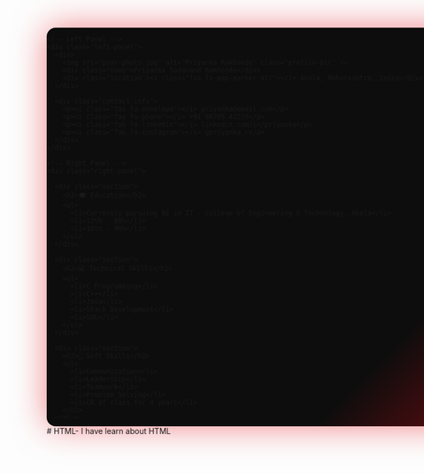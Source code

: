 <!DOCTYPE html>
<html lang="en">
<head>
  <meta charset="UTF-8" />
  <title>Netflix Style Resume - Priyanka Rakhonde</title>
  <meta name="viewport" content="width=device-width, initial-scale=1.0" />
  <link href="https://fonts.googleapis.com/css2?family=Roboto:wght@300;500;700&display=swap" rel="stylesheet" />
  <script src="https://kit.fontawesome.com/a076d05399.js" crossorigin="anonymous"></script>
  <style>
    * {
      margin: 0;
      padding: 0;
      box-sizing: border-box;
    }

    body {
      background: #000;
      color: white;
      font-family: 'Roboto', sans-serif;
      display: flex;
      justify-content: center;
      align-items: center;
      height: 100vh;
    }

    .resume-container {
      width: 1280px;
      height: 720px; /* 16:9 ratio */
      background: linear-gradient(135deg, #0d0d0d 60%, #e50914);
      display: flex;
      border-radius: 16px;
      box-shadow: 0 0 60px rgba(229, 9, 20, 0.5);
      overflow: hidden;
    }

    .left-panel {
      width: 30%;
      background: #111;
      padding: 20px;
      text-align: center;
      display: flex;
      flex-direction: column;
      justify-content: space-between;
    }

    .profile-pic {
      width: 180px;
      height: 180px;
      border-radius: 15px;
      object-fit: cover;
      border: 3px solid #e50914;
      margin: 0 auto 20px;
    }

    .name {
      font-size: 22px;
      font-weight: 700;
      color: #fff;
      margin-top: 10px;
    }

    .location {
      font-size: 14px;
      color: #aaa;
      margin-bottom: 10px;
    }

    .contact-info p, .socials a {
      font-size: 14px;
      color: #ccc;
      margin: 6px 0;
    }

    .contact-info i, .socials i {
      color: #e50914;
      margin-right: 6px;
    }

    .socials a {
      text-decoration: none;
      display: inline-block;
      margin: 5px;
    }

    .right-panel {
      width: 70%;
      padding: 30px 40px;
      overflow-y: auto;
    }

    .section {
      margin-bottom: 18px;
    }

    .section h2 {
      color: #e50914;
      font-size: 18px;
      margin-bottom: 8px;
      border-bottom: 1px solid #e50914;
      display: inline-block;
      padding-bottom: 2px;
    }

    .section ul {
      padding-left: 20px;
      font-size: 15px;
    }

    .section ul li {
      margin-bottom: 5px;
    }

    .certificates span {
      display: inline-block;
      background: #e50914;
      color: white;
      padding: 4px 10px;
      border-radius: 5px;
      font-size: 13px;
      margin: 3px;
    }

    .languages i {
      color: #e50914;
      margin-right: 8px;
    }

    /* Scrollbar styling for overflow */
    .right-panel::-webkit-scrollbar {
      width: 8px;
    }

    .right-panel::-webkit-scrollbar-thumb {
      background: #e50914;
      border-radius: 10px;
    }
  </style>
</head>
<body>

  <div class="resume-container">
    
    <!-- Left Panel -->
    <div class="left-panel">
      <div>
        <img src="your-photo.jpg" alt="Priyanka Rakhonde" class="profile-pic" />
        <div class="name">Priyanka Sadanand Rakhonde</div>
        <div class="location"><i class="fas fa-map-marker-alt"></i> Akola, Maharashtra, India</div>
      </div>

      <div class="contact-info">
        <p><i class="fas fa-envelope"></i> priyanka@email.com</p>
        <p><i class="fas fa-phone"></i> +91 98765 43210</p>
        <p><i class="fab fa-linkedin"></i> linkedin.com/in/priyanka</p>
        <p><i class="fab fa-instagram"></i> @priyanka_r</p>
      </div>
    </div>

    <!-- Right Panel -->
    <div class="right-panel">
      
      <div class="section">
        <h2>🎓 Education</h2>
        <ul>
          <li>Currently pursuing BE in IT - College of Engineering & Technology, Akola</li>
          <li>12th - 80%</li>
          <li>10th - 96%</li>
        </ul>
      </div>

      <div class="section">
        <h2>💻 Technical Skills</h2>
        <ul>
          <li>C Programming</li>
          <li>C++</li>
          <li>Java</li>
          <li>Stack Development</li>
          <li>SQL</li>
        </ul>
      </div>

      <div class="section">
        <h2>🧠 Soft Skills</h2>
        <ul>
          <li>Communication</li>
          <li>Leadership</li>
          <li>Teamwork</li>
          <li>Problem Solving</li>
          <li>CR of class for 4 years</li>
        </ul>
      </div>

      <div class="section">
        <h2>📜 Certificates</h2>
        <div class="certificates">
          <span>Googler</span>
          <span>H2O</span>
          <span>Movie Mania</span>
        </div>
      </div>

      <div class="section">
        <h2>🎯 Hobbies & Passion</h2>
        <ul>
          <li>Travelling</li>
          <li>Exploring New Things</li>
          <li>Reading</li>
          <li>Dancing</li>
          <li>Teaching</li>
        </ul>
      </div>

      <div class="section languages">
        <h2>🌐 Languages</h2>
        <p><i class="fas fa-language"></i> English, Hindi, Marathi</p>
      </div>
    </div>

  </div>

</body>
</html># HTML-
I have learn about HTML 
